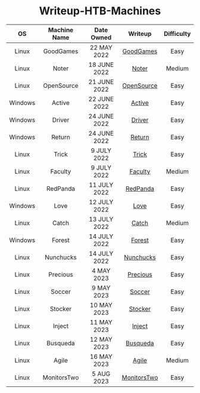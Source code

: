 <h1 align="center"> Writeup-HTB-Machines </h1>

<div align="center">

| **OS** | **Machine Name** | **Date Owned** | **Writeup** | **Difficulty** |
|:---:|:---:|:---:|:---:|:---:|
| Linux | GoodGames | 22 MAY 2022 | [GoodGames](GoodGames/README.md) | Easy |
| Linux | Noter | 18 JUNE 2022 | [Noter](Noter/README.md) | Medium |
| Linux | OpenSource | 21 JUNE 2022 | [OpenSource](OpenSource/README.md) | Easy |
| Windows | Active | 22 JUNE 2022 | [Active](Active/README.md) | Easy |
| Windows | Driver | 24 JUNE 2022 | [Driver](Driver/README.md) | Easy |
| Windows | Return | 24 JUNE 2022 | [Return](Return/README.md) | Easy |
| Linux | Trick | 9 JULY 2022 | [Trick](Trick/README.md) | Easy |
| Linux | Faculty | 9 JULY 2022 | [Faculty](Faculty/README.md) | Medium |
| Linux | RedPanda | 11 JULY 2022 | [RedPanda](RedPanda/README.md) | Easy |
| Windows | Love | 12 JULY 2022 | [Love](Love/README.md) | Easy |
| Linux | Catch | 13 JULY 2022 | [Catch](Catch/README.md) | Medium |
| Windows | Forest | 14 JULY 2022 | [Forest](Forest/README.md) | Easy |
| Linux | Nunchucks | 14 JULY 2022 | [Nunchucks](Nunchucks/README.md) | Easy |
| Linux | Precious | 4 MAY 2023 | [Precious](Precious/README.md) | Easy |
| Linux | Soccer | 9 MAY 2023 | [Soccer](Soccer/README.md) | Easy |
| Linux | Stocker | 10 MAY 2023 | [Stocker](Stocker/README.md) | Easy |
| Linux | Inject | 11 MAY 2023 | [Inject](Inject/README.md) | Easy |
| Linux | Busqueda | 12 MAY 2023 | [Busqueda](Busqueda/README.md) | Easy |
| Linux | Agile | 16 MAY 2023 | [Agile](Agile/README.md) | Medium |
| Linux | MonitorsTwo | 5 AUG 2023 | [MonitorsTwo](MonitorsTwo/README.md) | Easy |

</div>